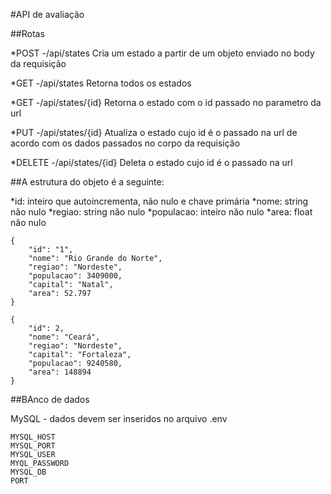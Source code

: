 #API de avaliação

##Rotas

*POST -/api/states
Cria um estado a partir de um objeto enviado no body da requisição

*GET -/api/states
Retorna todos os estados

*GET -/api/states/{id}
Retorna o estado com o id passado no parametro da url

*PUT -/api/states/{id}
Atualiza o estado cujo id é o passado na url de acordo com os dados passados no corpo da requisição

*DELETE -/api/states/{id}
Deleta o estado cujo id é o passado na url


##A estrutura do objeto é a seguinte:


*id: inteiro que autoincrementa, não nulo e chave primária
*nome: string não nulo
*regiao: string não nulo
*populacao: inteiro não nulo
*area: float não nulo

```
{
    "id": "1",
    "nome": "Rio Grande do Norte",
    "regiao": "Nordeste",
    "populacao": 3409000,
    "capital": "Natal",
    "area": 52.797
}

```
```
{
    "id": 2,
    "nome": "Ceará",
    "regiao": "Nordeste",
    "capital": "Fortaleza",
    "populacao": 9240580,
    "area": 148894
}
```
##BAnco de dados

MySQL - dados devem ser inseridos no arquivo .env

```
MYSQL_HOST
MYSQL_PORT
MYSQL_USER
MYQL_PASSWORD
MYSQL_DB
PORT
```

